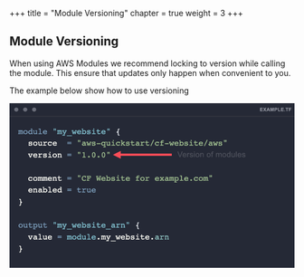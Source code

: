 +++
title = "Module Versioning"
chapter = true
weight = 3
+++

## Module Versioning

When using AWS Modules we recommend locking to version while calling the module. This ensure that updates only happen when convenient to you. 

The example below show how to use versioning

![module-version](images/module-version.png)
